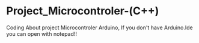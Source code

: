 # Project_Microcontroler-(C++)
Coding About project Microcontroler Arduino, 
If you don't have Arduino.Ide you can open with notepad!!
